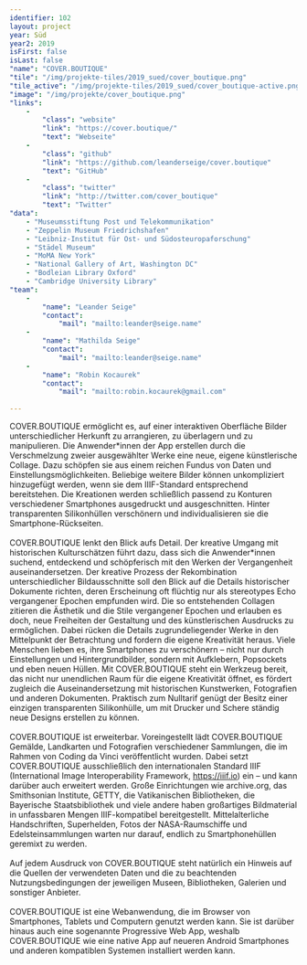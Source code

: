 ```yaml
---
identifier: 102
layout: project
year: Süd
year2: 2019
isFirst: false
isLast: false
"name": "COVER.BOUTIQUE"
"tile": "/img/projekte-tiles/2019_sued/cover_boutique.png"
"tile_active": "/img/projekte-tiles/2019_sued/cover_boutique-active.png"
"image": "/img/projekte/cover_boutique.png"
"links":
    -
        "class": "website"
        "link": "https://cover.boutique/"
        "text": "Webseite"
    -
        "class": "github"
        "link": "https://github.com/leanderseige/cover.boutique"
        "text": "GitHub"
    -
        "class": "twitter"
        "link": "http://twitter.com/cover_boutique"
        "text": "Twitter"
"data":
    - "Museumsstiftung Post und Telekommunikation"
    - "Zeppelin Museum Friedrichshafen"
    - "Leibniz-Institut für Ost- und Südosteuropaforschung"
    - "Städel Museum"
    - "MoMA New York"
    - "National Gallery of Art, Washington DC"
    - "Bodleian Library Oxford"
    - "Cambridge University Library"
"team":
    -
        "name": "Leander Seige"
        "contact":
            "mail": "mailto:leander@seige.name"
    -
        "name": "Mathilda Seige"
        "contact":
            "mail": "mailto:leander@seige.name"
    -
        "name": "Robin Kocaurek"
        "contact":
            "mail": "mailto:robin.kocaurek@gmail.com"
           
---
```

COVER.BOUTIQUE ermöglicht es, auf einer interaktiven Oberfläche Bilder unterschiedlicher Herkunft zu arrangieren, zu überlagern und zu manipulieren. Die Anwender\*innen der App erstellen durch die Verschmelzung zweier ausgewählter Werke eine neue, eigene künstlerische Collage. Dazu schöpfen sie aus einem reichen Fundus von Daten und Einstellungsmöglichkeiten. Beliebige weitere Bilder können unkompliziert hinzugefügt werden, wenn sie dem IIIF-Standard entsprechend bereitstehen. Die Kreationen werden schließlich passend zu Konturen verschiedener Smartphones ausgedruckt und ausgeschnitten. Hinter transparenten Silikonhüllen verschönern und individualisieren sie die Smartphone-Rückseiten.
<br/><br/>
COVER.BOUTIQUE lenkt den Blick aufs Detail. Der kreative Umgang mit historischen Kulturschätzen führt dazu, dass sich die Anwender\*innen suchend, entdeckend und schöpferisch mit den Werken der Vergangenheit auseinandersetzen. Der kreative Prozess der Rekombination unterschiedlicher Bildausschnitte soll den Blick auf die Details historischer Dokumente richten, deren Erscheinung oft flüchtig nur als stereotypes Echo vergangener Epochen empfunden wird. Die so entstehenden Collagen zitieren die Ästhetik und die Stile vergangener Epochen und erlauben es doch, neue Freiheiten der Gestaltung und des künstlerischen Ausdrucks zu ermöglichen. Dabei rücken die Details zugrundeliegender Werke in den Mittelpunkt der Betrachtung und fordern die eigene Kreativität heraus. Viele Menschen lieben es, ihre Smartphones zu verschönern – nicht nur durch Einstellungen und Hintergrundbilder, sondern mit Aufklebern, Popsockets und eben neuen Hüllen. Mit COVER.BOUTIQUE steht ein Werkzeug bereit, das nicht nur unendlichen Raum für die eigene Kreativität öffnet, es fördert zugleich die Auseinandersetzung mit historischen Kunstwerken, Fotografien und anderen Dokumenten. Praktisch zum Nulltarif genügt der Besitz einer einzigen transparenten Silikonhülle, um mit Drucker und Schere ständig neue Designs erstellen zu können.
<br/><br/>
COVER.BOUTIQUE ist erweiterbar. Voreingestellt lädt COVER.BOUTIQUE Gemälde, Landkarten und Fotografien verschiedener Sammlungen, die im Rahmen von Coding da Vinci veröffentlicht wurden. Dabei setzt COVER.BOUTIQUE ausschließlich den internationalen Standard IIIF (International Image Interoperability Framework, <a href="https://iiif.io" target="_blank">https://iiif.io</a>) ein – und kann darüber auch erweitert werden. Große Einrichtungen wie archive.org, das Smithsonian Institute, GETTY, die Vatikanischen Bibliotheken, die Bayerische Staatsbibliothek und viele andere haben großartiges Bildmaterial in unfassbaren Mengen IIIF-kompatibel bereitgestellt. Mittelalterliche Handschriften, Superhelden, Fotos der NASA-Raumschiffe und Edelsteinsammlungen warten nur darauf, endlich zu Smartphonehüllen geremixt zu werden.
<br/><br/>
Auf jedem Ausdruck von COVER.BOUTIQUE steht natürlich ein Hinweis auf die Quellen der verwendeten Daten und die zu beachtenden Nutzungsbedingungen der jeweiligen Museen, Bibliotheken, Galerien und sonstiger Anbieter.
<br/><br/>
COVER.BOUTIQUE ist eine Webanwendung, die im Browser von Smartphones, Tablets und Computern genutzt werden kann. Sie ist darüber hinaus auch eine sogenannte Progressive Web App, weshalb COVER.BOUTIQUE wie eine native App auf neueren Android Smartphones und anderen kompatiblen Systemen installiert werden kann.